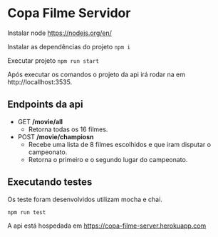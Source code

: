 # Copa Filme Servidor

Instalar node https://nodejs.org/en/

Instalar as dependências do projeto
    ```
    npm i
    ```

Executar projeto
     ```
    npm run start
    ```

Após executar os comandos o projeto da api irá rodar na em http://locallhost:3535.

## Endpoints da api
* GET **/movie/all** 
  - Retorna todas os 16 filmes.
* POST **/movie/champiosn** 
  - Recebe uma lista de 8 filmes escolhidos e que iram disputar o campeonato.
  - Retorna o primeiro e o segundo lugar do campeonato.
  
## Executando testes
Os teste foram desenvolvidos utilizam mocha e chai.
```
npm run test
```

A api está hospedada em https://copa-filme-server.herokuapp.com
